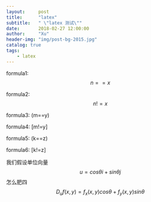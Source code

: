 ```yaml
---
layout:     post
title:      "latex"
subtitle:   " \"latex 测试\""
date:       2018-02-27 12:00:00
author:     "Xu"
header-img: "img/post-bg-2015.jpg"
catalog: true
tags:
    - latex
---
```


<script type="text/javascript" async src="https://cdn.mathjax.org/mathjax/latest/MathJax.js?config=TeX-MML-AM_CHTML"> </script>
formula1: $$n==x$$

formula2: $$n!=x$$

formula3: (m==y)

formula4: [m!=y]

formula5: \(k==z\)

formula6: \[k!=z\]

我们假设单位向量$$u=cos\theta i+sin\theta j$$怎么肥四
<br>
 $$D_uf(x,y)=f_x(x,y)cos\theta+f_y(x,y)sin\theta$$
